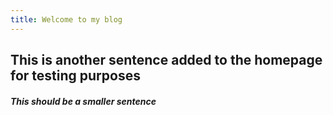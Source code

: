 ```yaml
---
title: Welcome to my blog
---
```

## This is another sentence added to the homepage for testing purposes

##### This should be a smaller sentence
